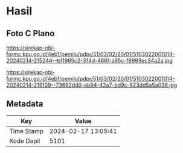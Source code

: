 # Hasil

## Foto C Plano

https://sirekap-obj-formc.kpu.go.id/4eb1/pemilu/pdpr/51/03/02/20/01/5103022001014-20240214-215244--b11965c2-314d-466f-a95c-f8993ec34a2a.jpg

https://sirekap-obj-formc.kpu.go.id/4eb1/pemilu/pdpr/51/03/02/20/01/5103022001014-20240214-215109--73692dd0-ab94-42a7-bd9c-823dd5a5a036.jpg


## Metadata

| Key        | Value               |
| ---------- | ------------------- |
| Time Stamp | 2024-02-17 13:05:41 |
| Kode Dapil | 5101                |



